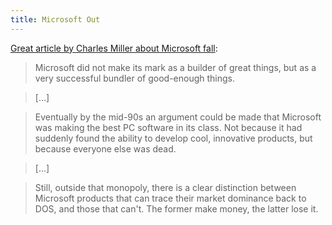 ```yaml
---
title: Microsoft Out
---
```


[Great article by Charles Miller about Microsoft fall](http://fishbowl.pastiche.org/2013/08/26/bundled_out/):

> Microsoft did not make its mark as a builder of great things, but as a very successful bundler of good-enough things.

> […]

> Eventually by the mid-90s an argument could be made that Microsoft was making the best PC software in its class. Not because it had suddenly found the ability to develop cool, innovative products, but because everyone else was dead.

> […]

> Still, outside that monopoly, there is a clear distinction between Microsoft products that can trace their market dominance back to DOS, and those that can't. The former make money, the latter lose it.
